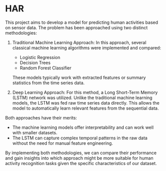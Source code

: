 # HAR



This project aims to develop a model for predicting human activities based on sensor data. The problem has been approached using two distinct methodologies:

1. Traditional Machine Learning Approach:
   In this approach, several classical machine learning algorithms were implemented and compared:
   - Logistic Regression
   - Decision Trees
   - Random Forest Classifier

   These models typically work with extracted features or summary statistics from the time series data.

2. Deep Learning Approach:
   For this method, a Long Short-Term Memory (LSTM) network was utilized. Unlike the traditional machine learning models, the LSTM was fed raw time series data directly. This allows the model to automatically learn relevant features from the sequential data.

Both approaches have their merits:
- The machine learning models offer interpretability and can work well with smaller datasets.
- The LSTM can capture complex temporal patterns in the raw data without the need for manual feature engineering.

By implementing both methodologies, we can compare their performance and gain insights into which approach might be more suitable for human activity recognition tasks given the specific characteristics of our dataset.

